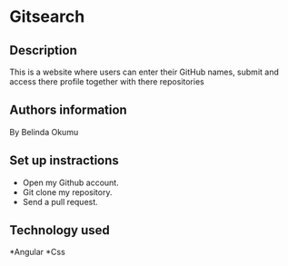 # Gitsearch

## Description
This is a website where users can enter their GitHub names, submit and access there profile together with there repositories

## Authors information
By Belinda Okumu

## Set up instractions
* Open my Github account.
* Git clone my repository.
* Send a pull request.

## Technology used
*Angular
*Css